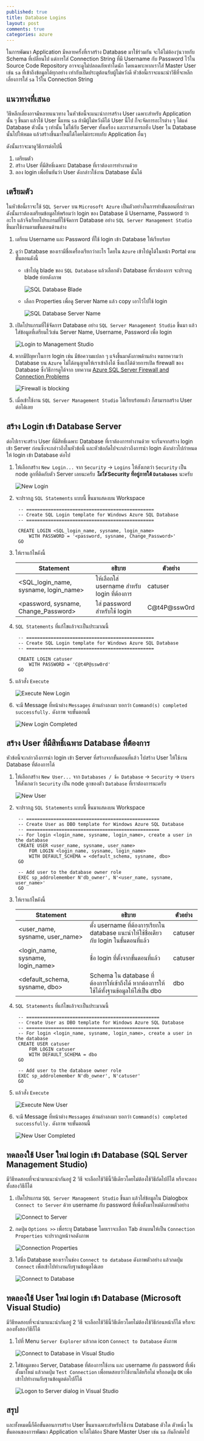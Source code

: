 ```yaml
---
published: true
title: Database Logins
layout: post
comments: true
categories: azure
---
```

ในการพัฒนา Application มีหลายครั้งที่เราสร้าง Database มาใช้ร่วมกัน จะได้ไม่ต้องวุ่นวายกับ Schema ที่เปลี่ยนไป
แต่การใส่ Connection String ที่มี Username กับ Password ไว้ใน Source Code Repository อาจจะดูไม่ปลอดภัยเท่าใดนัก
โดยเฉพาะหากเราใส่ Master User เช่น `sa` ที่เข้าถึงข้อมูลได้ทุกอย่าง เท่ากับเปิดประตูต้อนรับผู้ไม่หวังดี
หัวข้อนี้เราจะแนะนำวิธีที่จะหลีกเลี่ยงการใส่ `sa` ไว้ใน Connection String

<!-- break -->

## แนวทางที่เสนอ
วิธีหลีกเลี่ยงอาจมีหลายแนวทาง ในหัวข้อนี้จะแนะนำการสร้าง User เฉพาะสำหรับ Application นั้น ๆ ขึ้นมา แล้วใช้ User นี้แทน `sa` ถ้ามีผู้ไม่หวังดีได้ User นี้ไป
ก็จะจัดการอะไรต่าง ๆ ได้แค่ Database ตัวนั้น ๆ เท่านั้น ไม่ใช่กับ Server ทั้งเครื่อง และเราสามารถทิ้ง User ใน Database นั้นไปให้หมด แล้วสร้างขึ้นมาใหม่ได้โดยไม่กระทบกับ Application อื่นๆ

ดังนั้นเราจะมาดูวิธีการต่อไปนี้

1. เตรียมตัว
2. สร้าง User ที่มีสิทธิ์เฉพาะ Database ที่เราต้องการทำงานด้วย
3. ลอง login เพื่อยืนยันว่า User ดังกล่าวใช้งาน Database นั้นได้

## เตรียมตัว
ในหัวข้อนี้เราจะใช้ `SQL Server` บน `Microsoft Azure` เป็นตัวอย่างในการทำขั้นตอนที่กล่าวมา ดังนั้นเราต้องเตรียมข้อมูลให้พร้อมว่า login ของ Database
มี Username, Password ว่าอะไร แล้วจึงเรียกโปรแกรมที่ใช้จัดการ Database อย่าง `SQL Server Management Studio` ขึ้นมาใช้งานตามขั้นตอนด้านล่าง

1. เตรียม Username และ Password ที่ใช้ login เข้า Database ให้เรียบร้อย
2. ดูว่า Database ของเรามีชื่อเครื่องเรียกว่าอะไร โดยใน `Azure` เข้าไปดูได้ในหน้า Portal ตามขั้นตอนดังนี้
    * เข้าไปดู blade ของ `SQL Database` แล้วเลือกตัว Database ที่เราต้องการ จะปรากฏ blade ย่อยดังภาพ
        
        ![SQL Database Blade][db-blade]

    * เลือก Properties เพื่อดู Server Name แล้ว copy เอาไว้ไปใช้ login

        ![SQL Database Server Name][db-server-name]

3. เปิดโปรแกรมที่ใช้จัดการ Database อย่าง `SQL Server Management Studio` ขึ้นมา แล้วใส่ข้อมูลที่เตรียมไว้เช่น Server Name, Username, Password เพื่อ login

    ![Login to Management Studio][mgr-studio-login]

4. หากมีปัญหาในการ login เช่น มีข้อความแปลก ๆ แจ้งขึ้นมาดังภาพด้านล่าง หมายความว่า Database บน `Azure` ไม่ได้อนุญาตให้เราเข้าถึงได้ ซึ่งแก้ได้ด้วยการเปิด firewall ของ Database ซึ่งวิธีการดูได้จาก
    บทความ [Azure SQL Server Firewall and Connection Problems](/azure/2016/10/08/azure-sql-firewall.html)

    ![Firewall is blocking][sql-firewall]

5. เมื่อเข้าใช้งาน `SQL Server Management Studio` ได้เรียบร้อยแล้ว ก็สามารถสร้าง User ต่อได้เลย

## สร้าง Login เข้า Database Server 
ต่อไปเราจะสร้าง User ที่มีสิทธิ์เฉพาะ Database ที่เราต้องการทำงานด้วย จะเริ่มจากสร้าง login เข้า Server ก่อนซึ่งจะกล่าวถึงในหัวข้อนี้ และหัวข้อถัดไปจะกล่าวถึงการนำ login ดังกล่าวไปกำหนดให้ login เข้า Database ต่อไป

1. ให้เลือกสร้าง `New Login...` จาก `Security` -> `Logins` ให้สังเกตว่า `Security` เป็น node ลูกที่ติดกับตัว Server เลยนะครับ ***ไม่ใช่* Security ที่อยู่ภายใต้ `Databases`** นะครับ

    ![New Login][server-new-login]

2. จะปรากฏ `SQL Statements` แบบนี้ ขึ้นมาแสดงบน Workspace

        -- ===============================================
        -- Create SQL Login template for Windows Azure SQL Database
        -- ===============================================

        CREATE LOGIN <SQL_login_name, sysname, login_name> 
            WITH PASSWORD = '<password, sysname, Change_Password>' 
        GO

3. ให้เราแก้ไขดังนี้

    | Statement | อธิบาย | ตัวอย่าง  |
    |---------------------------------------|---------------------------------------|--------------|
    | <SQL_login_name, sysname, login_name> | ให้เลือกใส่ username สำหรับ login ที่ต้องการ       | catuser |
    | <password, sysname, Change_Password> | ใส่ password สำหรับใช้ login   | C@t4P@ssw0rd |

4. `SQL Statements` ที่แก้ไขแล้วจะเป็นประมาณนี้ 

        -- ===============================================
        -- Create SQL Login template for Windows Azure SQL Database
        -- ===============================================

        CREATE LOGIN catuser 
            WITH PASSWORD = 'C@t4P@ssw0rd' 
        GO

5. แล้วสั่ง `Execute`

    ![Execute New Login][mgr-studio-execute-new-login]

6. จะมี Message ที่หน้าต่าง `Messages` ด้านล่างลงมา บอกว่า `Command(s) completed successfully.` ดังภาพ จบขั้นตอนนี้

    ![New Login Completed][mgr-studio-execute-new-login-completed]

## สร้าง User ที่มีสิทธิ์เฉพาะ Database ที่ต้องการ
หัวข้อนี้จะกล่าวถึงการนำ login เข้า Server ที่สร้างจากขั้นตอนที่แล้ว ไปสร้าง User ให้ใช้งาน Database ที่ต้องการได้

1. ให้เลือกสร้าง `New User...` จาก `Databases / ชื่อ Database` -> `Security` -> `Users` ให้สังเกตว่า `Security` เป็น node ลูกของตัว `Database` ที่เราต้องการนะครับ

    ![New User][server-new-user]

2. จะปรากฏ `SQL Statements` แบบนี้ ขึ้นมาแสดงบน Workspace

        -- =================================================
        -- Create User as DBO template for Windows Azure SQL Database
        -- =================================================
        -- For login <login_name, sysname, login_name>, create a user in the database
        CREATE USER <user_name, sysname, user_name>
            FOR LOGIN <login_name, sysname, login_name>
            WITH DEFAULT_SCHEMA = <default_schema, sysname, dbo>
        GO

        -- Add user to the database owner role
        EXEC sp_addrolemember N'db_owner', N'<user_name, sysname, user_name>'
        GO

3. ให้เราแก้ไขดังนี้

    | Statement | อธิบาย | ตัวอย่าง  |
    |---------------------------------------|---------------------------------------|--------------|
    | <user_name, sysname, user_name> | ตั้ง username ที่ต้องการเรียกใน database แนะนำให้ใช้ชื่อเดียวกับ login ในขั้นตอนที่แล้ว | catuser |
    | <login_name, sysname, login_name> | ชื่อ login ที่ตั้งจากขั้นตอนที่แล้ว | catuser |
    | <default_schema, sysname, dbo> | Schema ใน database ที่ต้องการให้เข้าถึงได้ หากต้องการให้ใช้ได้ทั้งฐานข้อมูลให้ใส่เป็น dbo | dbo |

4. `SQL Statements` ที่แก้ไขแล้วจะเป็นประมาณนี้ 

        -- =================================================
        -- Create User as DBO template for Windows Azure SQL Database
        -- =================================================
        -- For login <login_name, sysname, login_name>, create a user in the database
        CREATE USER catuser
            FOR LOGIN catuser
            WITH DEFAULT_SCHEMA = dbo
        GO

        -- Add user to the database owner role
        EXEC sp_addrolemember N'db_owner', N'catuser'
        GO

5. แล้วสั่ง `Execute`

    ![Execute New User][mgr-studio-execute-new-user]

6. จะมี Message ที่หน้าต่าง `Messages` ด้านล่างลงมา บอกว่า `Command(s) completed successfully.` ดังภาพ จบขั้นตอนนี้

    ![New User Completed][mgr-studio-execute-new-user-completed]


## ทดลองใช้ User ใหม่ login เข้า Database (SQL Server Management Studio)
มีวิธีทดสอบที่จะนำมาแนะนำกันอยู่ 2 วิธี จะเลือกใช้วิธีนี้วิธีเดียวโดยไม่ต้องใช้วิธีถัดไปก็ได้ หรือจะลองทั้งสองวิธีก็ได้

1. เปิดโปรแกรม `SQL Server Management Studio` ขึ้นมา แล้วใส่ข้อมูลใน Dialogbox `Connect to Server` ด้วย username กับ password ที่เพิ่งตั้งมาใหม่ดังภาพตัวอย่าง

    ![Connect to Server][mgr-studio-connect-2-server]

2. กดปุ่ม `Options >>` เพื่อระบุ Database โดยเราจะเลือก Tab ด้านบนให้เป็น `Connection Properties` จะปรากฏหน้าจอดังภาพ

    ![Connection Properties][mgr-studio-connection-properties]

3. ใส่ชื่อ Database ของเราในช่อง `Connect to database` ดังภาพตัวอย่าง แล้วกดปุ่ม `Connect` เพื่อเข้าไปทำงานกับฐานข้อมูลได้เลย

    ![Connect to Database][mgr-studio-connect-2-database]

## ทดลองใช้ User ใหม่ login เข้า Database (Microsoft Visual Studio)
มีวิธีทดสอบที่จะนำมาแนะนำกันอยู่ 2 วิธี จะเลือกใช้วิธีนี้วิธีเดียวโดยไม่ต้องใช้วิธีก่อนหน้าก็ได้ หรือจะลองทั้งสองวิธีก็ได้

1. ไปที่ Menu `Server Explorer` แล้วกด icon `Connect to Database` ดังภาพ

    ![Connect to Database in Visual Studio][vs-connect-2-db]

2. ใส่ข้อมูลของ Server, Database ที่ต้องการใช้งาน และ username กับ password ที่เพิ่งตั้งมาใหม่ แล้วกดปุ่ม `Test Connection` เพื่อทดสอบว่าใช้งานได้หรือไม่ หรือกดปุ่ม `OK` เพื่อเข้าไปทำงานกับฐานข้อมูลต่อไปก็ได้

    ![Logon to Server dialog in Visual Studio][vs-logon-2-db]


## สรุป
และทั้งหมดนี้ก็คือขั้นตอนการสร้าง User ขึ้นมาเฉพาะสำหรับใช้งาน Database ตัวใด ตัวหนึ่ง ในขั้นตอนของการพัฒนา Application จะได้ไม่ต้อง Share Master User เช่น `sa` กันอีกต่อไป

[db-blade]: /imgs/azure-sql-db-blade.png "From Azure Management Portal"
[db-server-name]: /imgs/azure-sql-db-server-name.png "From Azure Management Portal"
[mgr-studio-login]: /imgs/sql-mgr-studio-login.png "SQL Server Management Studio login screen"
[sql-firewall]: /imgs/azure-sql-firewall-blocked.png "Firewall rule is not allowed to access the DB Server"
[server-new-login]: /imgs/sql-mgr-studio-new-login.png "New Login to a DB Server"
[mgr-studio-execute-new-login]: /imgs/sql-mgr-studio-execute-new-login.png "Execute New DB Server Login"
[mgr-studio-execute-new-login-completed]: /imgs/sql-mgr-studio-completed-execute-new-login.png "Execute New DB Server Login Completed"
[server-new-user]: /imgs/sql-mgr-studio-new-user.png "New User to the Database"
[mgr-studio-execute-new-user]: /imgs/sql-mgr-studio-execute-new-user.png "Execute New User in the Database"
[mgr-studio-execute-new-user-completed]: /imgs/sql-mgr-studio-completed-execute-new-user.png "Execute New User into the Database Completed"
[mgr-studio-connect-2-server]: /imgs/sql-mgr-studio-connect-2-server.png "Connect to Server in SQL Server Management Studio"
[mgr-studio-connection-properties]: /imgs/sql-mgr-studio-connection-properties.png "Connection Properties in dialogbox Connect to Server in SQL Server Management Studio"
[mgr-studio-connect-2-database]: /imgs/sql-mgr-studio-connect-2-database.png "Specify the Database Name"
[vs-connect-2-db]: /imgs/vs-svr-explorer-connect-2-db.png "Connect to Database in Server Explorer"
[vs-logon-2-db]: /imgs/vs-logon-2-db.png "Logon to the server dialogbox in Visual Studio"
